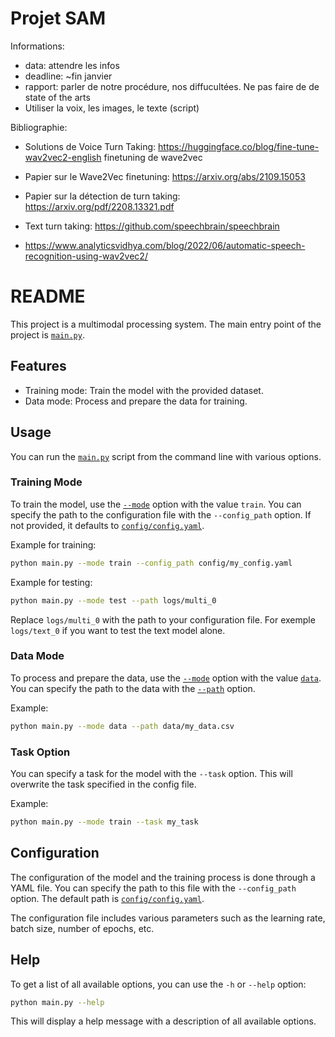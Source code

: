 # Projet SAM

Informations:
- data: attendre les infos
- deadline: ~fin janvier
- rapport: parler de notre procédure, nos diffucultées. Ne pas faire de de state of the arts
- Utiliser la voix, les images, le texte (script)

Bibliographie:

- Solutions de Voice Turn Taking: https://huggingface.co/blog/fine-tune-wav2vec2-english finetuning de wave2vec
- Papier sur le Wave2Vec finetuning: https://arxiv.org/abs/2109.15053
- Papier sur la détection de turn taking: https://arxiv.org/pdf/2208.13321.pdf

- Text turn taking: https://github.com/speechbrain/speechbrain
- https://www.analyticsvidhya.com/blog/2022/06/automatic-speech-recognition-using-wav2vec2/

# README

This project is a multimodal processing system. The main entry point of the project is [`main.py`](command:_github.copilot.openRelativePath?%5B%22main.py%22%5D "main.py").

## Features

- Training mode: Train the model with the provided dataset.
- Data mode: Process and prepare the data for training.

## Usage

You can run the [`main.py`](command:_github.copilot.openRelativePath?%5B%22main.py%22%5D "main.py") script from the command line with various options.

### Training Mode

To train the model, use the [`--mode`](command:_github.copilot.openSymbolInFile?%5B%22src%2Fdataloader%2Fdataloader.py%22%2C%22--mode%22%5D "src/dataloader/dataloader.py") option with the value `train`. You can specify the path to the configuration file with the `--config_path` option. If not provided, it defaults to [`config/config.yaml`](command:_github.copilot.openRelativePath?%5B%22config%2Fconfig.yaml%22%5D "config/config.yaml").

Example for training:

```sh
python main.py --mode train --config_path config/my_config.yaml
```

Example for testing:
    
```sh
python main.py --mode test --path logs/multi_0
```
Replace `logs/multi_0` with the path to your configuration file. For exemple `logs/text_0` if you want to test the text model alone.



### Data Mode

To process and prepare the data, use the [`--mode`](command:_github.copilot.openSymbolInFile?%5B%22src%2Fdataloader%2Fdataloader.py%22%2C%22--mode%22%5D "src/dataloader/dataloader.py") option with the value [`data`](command:_github.copilot.openRelativePath?%5B%22data%22%5D "data"). You can specify the path to the data with the [`--path`](command:_github.copilot.openSymbolInFile?%5B%22config%2Fconfig.py%22%2C%22--path%22%5D "config/config.py") option.

Example:

```sh
python main.py --mode data --path data/my_data.csv
```

### Task Option

You can specify a task for the model with the `--task` option. This will overwrite the task specified in the config file.

Example:

```sh
python main.py --mode train --task my_task
```

## Configuration

The configuration of the model and the training process is done through a YAML file. You can specify the path to this file with the `--config_path` option. The default path is [`config/config.yaml`](config/config.yaml).

The configuration file includes various parameters such as the learning rate, batch size, number of epochs, etc.

## Help

To get a list of all available options, you can use the `-h` or `--help` option:

```sh
python main.py --help
```

This will display a help message with a description of all available options.